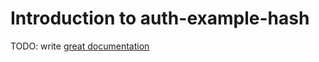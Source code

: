 # Introduction to auth-example-hash

TODO: write [great documentation](http://jacobian.org/writing/what-to-write/)
